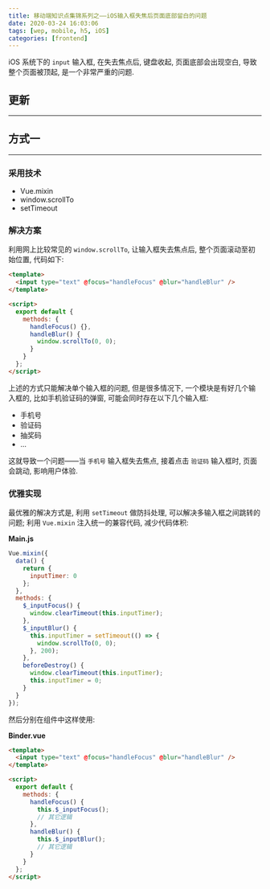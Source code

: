 ```yaml
---
title: 移动端知识点集锦系列之——iOS输入框失焦后页面底部留白的问题
date: 2020-03-24 16:03:06
tags: [wep, mobile, h5, iOS]
categories: [frontend]
---
```


iOS 系统下的 `input` 输入框, 在失去焦点后, 键盘收起, 页面底部会出现空白, 导致整个页面被顶起, 是一个非常严重的问题.

<!-- more -->

## 更新

---

## 方式一

---

### 采用技术

- Vue.mixin
- window.scrollTo
- setTimeout

### 解决方案

利用网上比较常见的 `window.scrollTo`, 让输入框失去焦点后, 整个页面滚动至初始位置, 代码如下:

```html
<template>
  <input type="text" @focus="handleFocus" @blur="handleBlur" />
</template>

<script>
  export default {
    methods: {
      handleFocus() {},
      handleBlur() {
        window.scrollTo(0, 0);
      }
    }
  };
</script>
```

上述的方式只能解决单个输入框的问题, 但是很多情况下, 一个模块是有好几个输入框的, 比如手机验证码的弹窗, 可能会同时存在以下几个输入框:

- 手机号
- 验证码
- 抽奖码
- ...

这就导致一个问题——当 `手机号` 输入框失去焦点, 接着点击 `验证码` 输入框时, 页面会跳动, 影响用户体验.

### 优雅实现

最优雅的解决方式是, 利用 `setTimeout` 做防抖处理, 可以解决多输入框之间跳转的问题; 利用 `Vue.mixin` 注入统一的兼容代码, 减少代码体积:

**Main.js**

```js
Vue.mixin({
  data() {
    return {
      inputTimer: 0
    };
  },
  methods: {
    $_inputFocus() {
      window.clearTimeout(this.inputTimer);
    },
    $_inputBlur() {
      this.inputTimer = setTimeout(() => {
        window.scrollTo(0, 0);
      }, 200);
    },
    beforeDestroy() {
      window.clearTimeout(this.inputTimer);
      this.inputTimer = 0;
    }
  }
});
```

然后分别在组件中这样使用:

**Binder.vue**

```html
<template>
  <input type="text" @focus="handleFocus" @blur="handleBlur" />
</template>

<script>
  export default {
    methods: {
      handleFocus() {
        this.$_inputFocus();
        // 其它逻辑
      },
      handleBlur() {
        this.$_inputBlur();
        // 其它逻辑
      }
    }
  };
</script>
```
